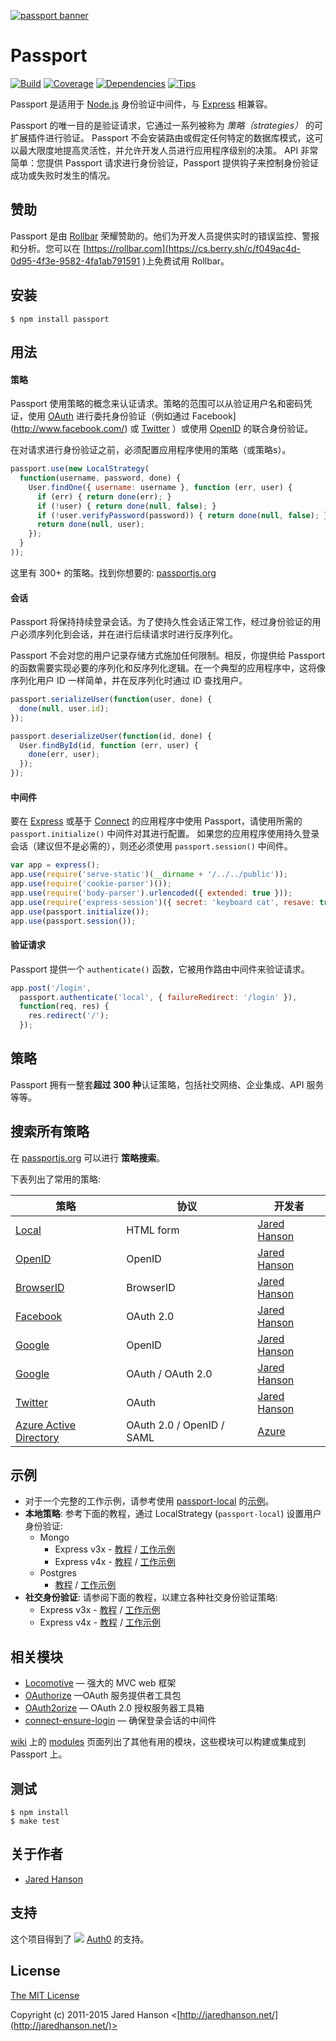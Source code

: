 [![passport banner](http://cdn.auth0.com/img/passport-banner-github.png)](http://passportjs.org)

# Passport

[![Build](https://travis-ci.org/jaredhanson/passport.svg?branch=master)](https://travis-ci.org/jaredhanson/passport)
[![Coverage](https://coveralls.io/repos/jaredhanson/passport/badge.svg?branch=master)](https://coveralls.io/r/jaredhanson/passport)
[![Dependencies](https://david-dm.org/jaredhanson/passport.svg)](https://david-dm.org/jaredhanson/passport)
[![Tips](https://img.shields.io/gratipay/jaredhanson.svg)](https://gratipay.com/jaredhanson/)


Passport 是适用于 [Node.js](http://nodejs.org/) 身份验证中间件，与 [Express](http://expressjs.com/) 相兼容。

Passport 的唯一目的是验证请求，它通过一系列被称为 _策略（strategies）_ 的可扩展插件进行验证。
Passport 不会安装路由或假定任何特定的数据库模式，这可以最大限度地提高灵活性，并允许开发人员进行应用程序级别的决策。
API 非常简单：您提供 Passport 请求进行身份验证，Passport 提供钩子来控制身份验证成功或失败时发生的情况。

## 赞助


Passport 是由 [Rollbar](https://cs.berry.sh/c/f049ac4d-0d95-4f3e-9582-4fa1ab791591
) 荣耀赞助的。他们为开发人员提供实时的错误监控、警报和分析。您可以在 [https://rollbar.com](https://cs.berry.sh/c/f049ac4d-0d95-4f3e-9582-4fa1ab791591
)上免费试用 Rollbar。

## 安装

```
$ npm install passport
```

## 用法

#### 策略

Passport 使用策略的概念来认证请求。策略的范围可以从验证用户名和密码凭证，使用 [OAuth](http://oauth.net/) 进行委托身份验证（例如通过 Facebook](http://www.facebook.com/) 或 [Twitter](http://twitter.com/) ）或使用 [OpenID](http://openid.net/) 的联合身份验证。

在对请求进行身份验证之前，必须配置应用程序使用的策略（或策略s）。

```javascript
passport.use(new LocalStrategy(
  function(username, password, done) {
    User.findOne({ username: username }, function (err, user) {
      if (err) { return done(err); }
      if (!user) { return done(null, false); }
      if (!user.verifyPassword(password)) { return done(null, false); }
      return done(null, user);
    });
  }
));
```

这里有 300+ 的策略。找到你想要的: [passportjs.org](http://passportjs.org)

#### 会话

Passport 将保持持续登录会话。为了使持久性会话正常工作，经过身份验证的用户必须序列化到会话，并在进行后续请求时进行反序列化。

Passport 不会对您的用户记录存储方式施加任何限制。相反，你提供给 Passport 的函数需要实现必要的序列化和反序列化逻辑。在一个典型的应用程序中，这将像序列化用户 ID 一样简单，并在反序列化时通过 ID 查找用户。

```javascript
passport.serializeUser(function(user, done) {
  done(null, user.id);
});

passport.deserializeUser(function(id, done) {
  User.findById(id, function (err, user) {
    done(err, user);
  });
});
```

#### 中间件

要在 [Express](http://expressjs.com/) 或基于 [Connect](http://senchalabs.github.com/connect/) 的应用程序中使用 Passport，请使用所需的 `passport.initialize()` 中间件对其进行配置。 如果您的应用程序使用持久登录会话（建议但不是必需的），则还必须使用 `passport.session()` 中间件。

```javascript
var app = express();
app.use(require('serve-static')(__dirname + '/../../public'));
app.use(require('cookie-parser')());
app.use(require('body-parser').urlencoded({ extended: true }));
app.use(require('express-session')({ secret: 'keyboard cat', resave: true, saveUninitialized: true }));
app.use(passport.initialize());
app.use(passport.session());
```

#### 验证请求

Passport 提供一个 `authenticate()` 函数，它被用作路由中间件来验证请求。

```javascript
app.post('/login',
  passport.authenticate('local', { failureRedirect: '/login' }),
  function(req, res) {
    res.redirect('/');
  });
```

## 策略

Passport 拥有一整套**超过 300 种**认证策略，包括社交网络、企业集成、API 服务等等。


## 搜索所有策略

在 [passportjs.org](http://passportjs.org) 可以进行 **策略搜索**。

下表列出了常用的策略:

|策略                                                       | 协议                 |开发者                                       |
|---------------------------------------------------------------|--------------------------|------------------------------------------------|
|[Local](https://github.com/jaredhanson/passport-local)         | HTML form                |[Jared Hanson](https://github.com/jaredhanson)  |
|[OpenID](https://github.com/jaredhanson/passport-openid)       | OpenID                   |[Jared Hanson](https://github.com/jaredhanson)  |
|[BrowserID](https://github.com/jaredhanson/passport-browserid) | BrowserID                |[Jared Hanson](https://github.com/jaredhanson)  |
|[Facebook](https://github.com/jaredhanson/passport-facebook)   | OAuth 2.0                |[Jared Hanson](https://github.com/jaredhanson)  |
|[Google](https://github.com/jaredhanson/passport-google)       | OpenID                   |[Jared Hanson](https://github.com/jaredhanson)  |
|[Google](https://github.com/jaredhanson/passport-google-oauth) | OAuth / OAuth 2.0        |[Jared Hanson](https://github.com/jaredhanson)  |
|[Twitter](https://github.com/jaredhanson/passport-twitter)     | OAuth                    |[Jared Hanson](https://github.com/jaredhanson)  |
|[Azure Active Directory](https://github.com/AzureAD/passport-azure-ad)     | OAuth 2.0 / OpenID / SAML  |[Azure](https://github.com/azuread)  |

## 示例

- 对于一个完整的工作示例，请参考使用 [passport-local](https://github.com/jaredhanson/passport-local) 的[示例](https://github.com/passport/express-4.x-local-example)。
- **本地策略**: 参考下面的教程，通过 LocalStrategy (`passport-local`) 设置用户身份验证:
    - Mongo
      - Express v3x - [教程](http://mherman.org/blog/2016/09/25/node-passport-and-postgres/#.V-govpMrJE5) / [工作示例](https://github.com/mjhea0/passport-local-knex)
      - Express v4x - [教程](http://mherman.org/blog/2015/01/31/local-authentication-with-passport-and-express-4/) / [工作示例](https://github.com/mjhea0/passport-local-express4)
    - Postgres
      - [教程](http://mherman.org/blog/2015/01/31/local-authentication-with-passport-and-express-4/) / [工作示例](https://github.com/mjhea0/passport-local-express4)
- **社交身份验证**: 请参阅下面的教程，以建立各种社交身份验证策略:
    - Express v3x - [教程](http://mherman.org/blog/2013/11/10/social-authentication-with-passport-dot-js/) / [工作示例](https://github.com/mjhea0/passport-examples)
    - Express v4x - [教程](http://mherman.org/blog/2015/09/26/social-authentication-in-node-dot-js-with-passport) / [工作示例](https://github.com/mjhea0/passport-social-auth)

## 相关模块

- [Locomotive](https://github.com/jaredhanson/locomotive) — 强大的 MVC web 框架
- [OAuthorize](https://github.com/jaredhanson/oauthorize) —OAuth 服务提供者工具包
- [OAuth2orize](https://github.com/jaredhanson/oauth2orize) — OAuth 2.0 授权服务器工具箱
- [connect-ensure-login](https://github.com/jaredhanson/connect-ensure-login)  — 确保登录会话的中间件



[wiki](https://github.com/jaredhanson/passport/wiki)  上的 [modules](https://github.com/jaredhanson/passport/wiki/Modules) 页面列出了其他有用的模块，这些模块可以构建或集成到 Passport 上。

## 测试

```
$ npm install
$ make test
```

## 关于作者

  - [Jared Hanson](http://github.com/jaredhanson)

## 支持

这个项目得到了 ![](http://passportjs.org/images/supported_logo.svg) [Auth0](https://auth0.com) 的支持。

## License

[The MIT License](http://opensource.org/licenses/MIT)

Copyright (c) 2011-2015 Jared Hanson <[http://jaredhanson.net/](http://jaredhanson.net/)>
